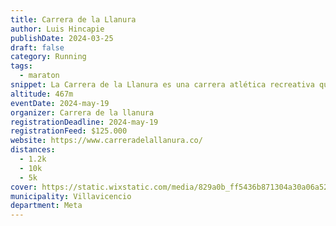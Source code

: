 ```yaml
---
title: Carrera de la Llanura
author: Luis Hincapie
publishDate: 2024-03-25
draft: false
category: Running
tags:
  - maraton
snippet: La Carrera de la Llanura es una carrera atlética recreativa que busca promover la cultura de la actividad física y el deporte aficionado en el departamento del Meta, aportando a la calidad de vida de su comunidad y resaltando los valores del ser humano
altitude: 467m
eventDate: 2024-may-19
organizer: Carrera de la llanura
registrationDeadline: 2024-may-19
registrationFeed: $125.000
website: https://www.carreradelallanura.co/
distances:
  - 1.2k
  - 10k
  - 5k
cover: https://static.wixstatic.com/media/829a0b_ff5436b871304a30a06a5235f05de4cf~mv2.jpeg/v1/fill/w_1600,h_769,al_c,q_85,enc_auto/829a0b_ff5436b871304a30a06a5235f05de4cf~mv2.jpeg
municipality: Villavicencio
department: Meta
---
```

